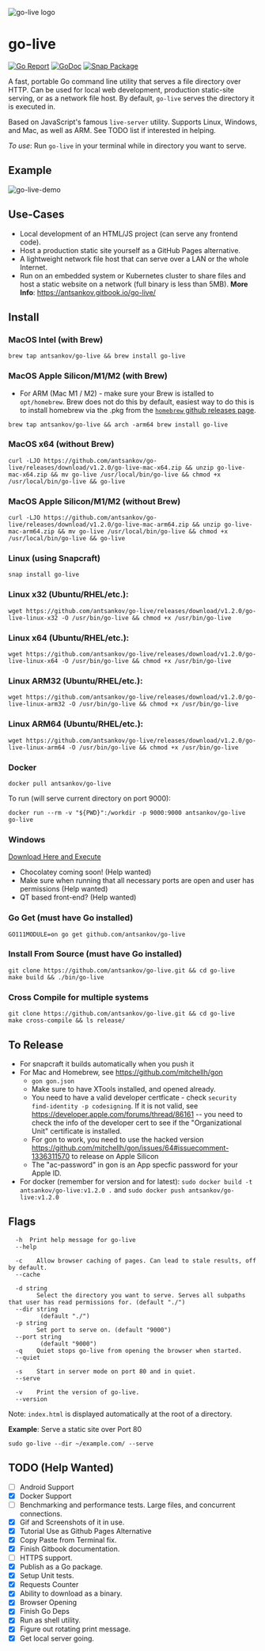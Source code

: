 ![go-live logo](./logo.png)

# go-live
[![Go Report](https://goreportcard.com/badge/github.com/antsankov/go-live)](https://goreportcard.com/report/github.com/antsankov/go-live)
[![GoDoc](https://godoc.org/github.com/antsankov/go-live?status.svg)](https://pkg.go.dev/github.com/antsankov/go-live@v1.2.0?tab=overview)
[![Snap Package](https://snapcraft.io/go-live/badge.svg)](https://snapcraft.io/go-live)


A fast, portable Go command line utility that serves a file directory over HTTP. Can be used for local web development, production static-site serving, or as a network file host. By default, `go-live` serves the directory it is executed in.

Based on JavaScript's famous `live-server` utility. Supports Linux, Windows, and Mac, as well as ARM. See TODO list if interested in helping.

*To use*: Run `go-live` in your terminal while in directory you want to serve.

## Example

![go-live-demo](https://user-images.githubusercontent.com/2533512/94636832-5554c900-0293-11eb-8aea-585f8d007fab.gif)

## Use-Cases
* Local development of an HTML/JS project (can serve any frontend code).
* Host a production static site yourself as a GitHub Pages alternative.
* A lightweight network file host that can serve over a LAN or the whole Internet.
* Run on an embedded system or Kubernetes cluster to share files and host a static website on a network (full binary is less than 5MB). 
**More Info**: https://antsankov.gitbook.io/go-live/

## Install

### MacOS Intel (with Brew)
`brew tap antsankov/go-live && brew install go-live` 

### MacOS Apple Silicon/M1/M2 (with Brew)
* For ARM (Mac M1 / M2) - make sure your Brew is istalled to `opt/homebrew`. Brew does not do this by default, easiest way to do this is to install homebrew via the .pkg from the [`homebrew` github releases page](https://github.com/Homebrew/brew/releases). 
  
`brew tap antsankov/go-live && arch -arm64 brew install go-live`

### MacOS x64 (without Brew)

`curl -LJO https://github.com/antsankov/go-live/releases/download/v1.2.0/go-live-mac-x64.zip && unzip go-live-mac-x64.zip && mv go-live /usr/local/bin/go-live && chmod +x /usr/local/bin/go-live && go-live`

### MacOS Apple Silicon/M1/M2 (without Brew)

`curl -LJO https://github.com/antsankov/go-live/releases/download/v1.2.0/go-live-mac-arm64.zip && unzip go-live-mac-arm64.zip && mv go-live /usr/local/bin/go-live && chmod +x /usr/local/bin/go-live && go-live`

### Linux (using Snapcraft)
`snap install go-live`

### Linux x32 (Ubuntu/RHEL/etc.):
`wget https://github.com/antsankov/go-live/releases/download/v1.2.0/go-live-linux-x32 -O /usr/bin/go-live && chmod +x /usr/bin/go-live`

### Linux x64 (Ubuntu/RHEL/etc.):
`wget https://github.com/antsankov/go-live/releases/download/v1.2.0/go-live-linux-x64 -O /usr/bin/go-live && chmod +x /usr/bin/go-live`

### Linux ARM32 (Ubuntu/RHEL/etc.):
`wget https://github.com/antsankov/go-live/releases/download/v1.2.0/go-live-linux-arm32 -O /usr/bin/go-live && chmod +x /usr/bin/go-live`

### Linux ARM64 (Ubuntu/RHEL/etc.):
`wget https://github.com/antsankov/go-live/releases/download/v1.2.0/go-live-linux-arm64 -O /usr/bin/go-live && chmod +x /usr/bin/go-live`

### Docker
`docker pull antsankov/go-live`

To run (will serve current directory on port 9000):

`docker run --rm -v "${PWD}":/workdir -p 9000:9000 antsankov/go-live go-live`

### Windows

[Download Here and Execute](https://github.com/antsankov/go-live/releases/tag/v1.2.0)

- Chocolatey coming soon! (Help wanted)
- Make sure when running that all necessary ports are open and user has permissions (Help wanted)
- QT based front-end? (Help wanted)

### Go Get (must have Go installed)
`GO111MODULE=on go get github.com/antsankov/go-live`

### Install From Source (must have Go installed)
```
git clone https://github.com/antsankov/go-live.git && cd go-live
make build && ./bin/go-live
```
### Cross Compile for multiple systems
```
git clone https://github.com/antsankov/go-live.git && cd go-live
make cross-compile && ls release/
```

## To Release
- For snapcraft it builds automatically when you push it
- For Mac and Homebrew, see https://github.com/mitchellh/gon
  - `gon gon.json`
  - Make sure to have XTools installed, and opened already.
  - You need to have a valid developer certficate - check `security find-identity -p codesigning`. If it is not valid, see https://developer.apple.com/forums/thread/86161 -- you need to check the info of the developer cert to see if the "Organizational Unit" certificate is installed.
  - For gon to work, you need to use the hacked version https://github.com/mitchellh/gon/issues/64#issuecomment-1336311570 to release on Apple Silicon
  - The "ac-password" in gon is an App specfic password for your Apple ID.
- For docker (remember for version and for latest): `sudo docker build -t antsankov/go-live:v1.2.0 .` and `sudo docker push antsankov/go-live:v1.2.0`
## Flags
```
  -h  Print help message for go-live 
  --help

  -c	Allow browser caching of pages. Can lead to stale results, off by default.
  --cache

  -d string
    	Select the directory you want to serve. Serves all subpaths that user has read permissions for. (default "./")
  --dir string
    	 (default "./")
  -p string
    	Set port to serve on. (default "9000")
  --port string
    	 (default "9000")
  -q	Quiet stops go-live from opening the browser when started.
  --quiet

  -s	Start in server mode on port 80 and in quiet.
  --serve

  -v	Print the version of go-live.
  --version
```

Note: `index.html` is displayed automatically at the root of a directory.

**Example**: Serve a static site over Port 80

`sudo go-live --dir ~/example.com/ --serve`

## TODO (Help Wanted)
- [ ] Android Support
- [x] Docker Support
- [ ] Benchmarking and performance tests. Large files, and concurrent connections.
- [x] Gif and Screenshots of it in use. 
- [x] Tutorial Use as Github Pages Alternative
- [x] Copy Paste from Terminal fix.
- [x] Finish Gitbook documentation. 
- [ ] HTTPS support.
- [x] Publish as a Go package.
- [x] Setup Unit tests.
- [x] Requests Counter
- [x] Ability to download as a binary.
- [x] Browser Opening
- [x] Finish Go Deps
- [x] Run as shell utility.
- [x] Figure out rotating print message.
- [x] Get local server going.
